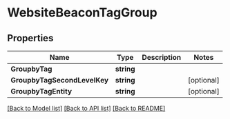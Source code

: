 # WebsiteBeaconTagGroup

## Properties

Name | Type | Description | Notes
------------ | ------------- | ------------- | -------------
**GroupbyTag** | **string** |  | 
**GroupbyTagSecondLevelKey** | **string** |  | [optional] 
**GroupbyTagEntity** | **string** |  | [optional] 

[[Back to Model list]](../README.md#documentation-for-models) [[Back to API list]](../README.md#documentation-for-api-endpoints) [[Back to README]](../README.md)



